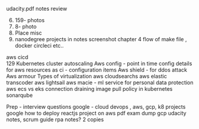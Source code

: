 udacity.pdf notes review


6. 159- photos
7. 8- photo
9. Place misc
10.   nanodegree projects in notes screenshot
    chapter 4 flow of make file , docker circleci etc..

aws cicd   
129 Kubernetes cluster autoscaling 
Aws config - point in time config details for aws resources as ci - configuration items
Aws shield - for ddos attack 
Aws armour
Types of virtualization
aws cloudsearchs
aws elastic transcoder
aws lightsail
aws macie - ml service for personal data protection 
aws ecs vs eks
connection draining
image pull policy in kubernetes   
sonarqube




Prep - 
interview questions google - cloud devops , aws, gcp, k8
projects 
   google how to deploy reactjs project on aws
pdf exam dump gcp 
udacity notes,
scrum guide
rpa notes? 2 copies

